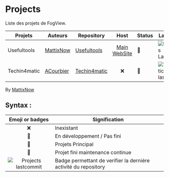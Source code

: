 # Projects
Liste des projets de FogView.

| Projets      | Auteurs         | Repository                                                  | Host                      | Status     | Last Commit                       |
| ------------ | --------------- | ----------------------------------------------------------- | :-----------------------: | ---------- | --------------------------------- |
| Usefultools  | [MattixNow][MN] | [Usefultools][UFTrepo]                                      | [Main WebSite][UFThost]   | :pencil:   | ![UsefulTools LastCommit][UFT.LC] |
| Techin4matic | [ACourbier][AC] | [Techin4matic][TIrepo]                                      | :x:                       | :pencil:   | ![Techin4matic lastcommit][TI.LC] |


By [MattixNow][MN]

## Syntax :
| Emoji or badges                      | Signification                                                   |
| :----------------------------------: | --------------------------------------------------------------- |
| :x:                                  | Inexistant                                                      |
| :pencil:                             | En développement / Pas fini                                     |
| :pushpin:                            | Projets Principal                                               |
| :wrench:                             | Projet fini maintenance continue                                |
| ![Projects lastcommit][PRJ.LC]   | Badge permettant de verifier la derniére activité du repository |


[MN]: https://github.com/MattixNow
[AC]: https://twitter.com/arthur_crbr

[UFTrepo]: https://github.com/MattixNow/usefultools
[TIrepo]: https://github.com/FogViewLab/Techin4matic

[UFThost]: https://fogview.web-edu.fr/usefultools

[UFT.LC]: https://img.shields.io/github/last-commit/MattixNow/usefultools.svg
[TI.LC]: https://img.shields.io/github/last-commit/FogViewLab/Techin4matic.svg
[PRJ.LC]: https://img.shields.io/github/last-commit/FogViewLab/Projects.svg
